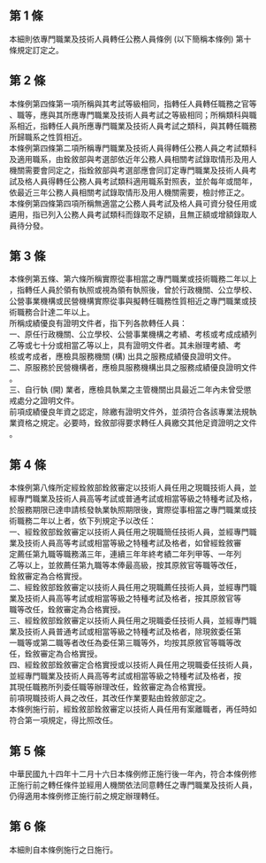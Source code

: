 第 1 條
-------
本細則依專門職業及技術人員轉任公務人員條例 (以下簡稱本條例) 第十  
條規定訂定之。

第 2 條
-------
本條例第四條第一項所稱與其考試等級相同，指轉任人員轉任職務之官等  
、職等，應與其所應專門職業及技術人員考試之等級相同；所稱類科與職  
系相近，指轉任人員所應專門職業及技術人員考試之類科，與其轉任職務  
所歸職系之性質相近。  
本條例第四條第二項所稱專門職業及技術人員得轉任公務人員之考試類科  
及適用職系，由銓敘部與考選部依近年公務人員相關考試錄取情形及用人  
機關需要會同定之，指銓敘部與考選部應會同訂定專門職業及技術人員考  
試及格人員得轉任公務人員考試類科適用職系對照表，並於每年或間年，  
依最近三年公務人員相關考試錄取情形及用人機關需要，檢討修正之。  
本條例第四條第四項所稱無適當之公務人員考試及格人員可資分發任用或  
遴用，指已列入公務人員考試類科而錄取不足額，且無正額或增額錄取人  
員待分發。

第 3 條
-------
本條例第五條、第六條所稱實際從事相當之專門職業或技術職務二年以上  
，指轉任人員於領有執照或視為領有執照後，曾於行政機關、公立學校、  
公營事業機構或民營機構實際從事與擬轉任職務性質相近之專門職業或技  
術職務合計達二年以上。  
所稱成績優良有證明文件者，指下列各款轉任人員：  
一、原任行政機關、公立學校、公營事業機構之考績、考核或考成成績列  
    乙等或七十分或相當乙等以上，具有證明文件者。其未辦理考績、考  
    核或考成者，應檢具服務機關 (構) 出具之服務成績優良證明文件。  
二、原服務於民營機構者，應檢具服務機構出具之服務成績優良證明文件  
    。  
三、自行執 (開) 業者，應檢具執業之主管機關出具最近二年內未曾受懲  
    戒處分之證明文件。  
前項成績優良年資之認定，除繳有證明文件外，並須符合各該專業法規執  
業資格之規定。必要時，銓敘部得要求轉任人員繳交其他足資證明之文件  
。

第 4 條
-------
本條例第八條所定經銓敘部銓敘審定以技術人員任用之現職技術人員，並  
經專門職業及技術人員高等考試或普通考試或相當等級之特種考試及格，  
於服務期限已達申請核發執業執照期限後，實際從事相當之專門職業或技  
術職務二年以上者，依下列規定予以改任：  
一、經銓敘部銓敘審定以技術人員任用之現職簡任技術人員，並經專門職  
    業及技術人員高等考試或相當等級之特種考試及格者，如曾經銓敘審  
    定薦任第九職等職務滿三年，連續三年年終考績二年列甲等、一年列  
    乙等以上，並敘薦任第九職等本俸最高級，按其原敘官等職等改任，  
    銓敘審定為合格實授。  
二、經銓敘部銓敘審定以技術人員任用之現職薦任技術人員，並經專門職  
    業及技術人員高等考試或相當等級之特種考試及格者，按其原敘官等  
    職等改任，銓敘審定為合格實授。  
三、經銓敘部銓敘審定以技術人員任用之現職委任技術人員，並經專門職  
    業及技術人員普通考試或相當等級之特種考試及格者，除現敘委任第  
    一職等或第二職等者改任為委任第三職等外，均按其原敘官等職等改  
    任，銓敘審定為合格實授。  
四、經銓敘部銓敘審定合格實授或以技術人員任用之現職委任技術人員，  
    並經專門職業及技術人員高等考試或相當等級之特種考試及格者，按  
    其現任職務所列委任職等辦理改任，銓敘審定為合格實授。  
前項現職技術人員之改任，其改任作業要點由銓敘部定之。  
本條例施行前，經銓敘部銓敘審定以技術人員任用有案離職者，再任時如  
符合第一項規定，得比照改任。

第 5 條
-------
中華民國九十四年十二月十六日本條例修正施行後一年內，符合本條例修  
正施行前之轉任條件並經用人機關依法同意轉任之專門職業及技術人員，  
仍得適用本條例修正施行前之規定辦理轉任。

第 6 條
-------
本細則自本條例施行之日施行。

